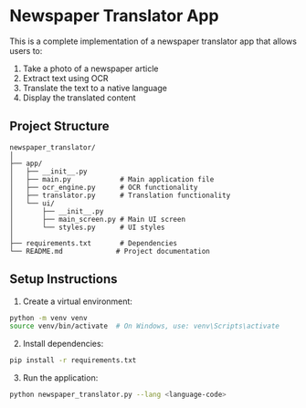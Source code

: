 # Newspaper Translator App

This is a complete implementation of a newspaper translator app that allows users to:
1. Take a photo of a newspaper article
2. Extract text using OCR
3. Translate the text to a native language
4. Display the translated content

## Project Structure

```
newspaper_translator/
│
├── app/
│   ├── __init__.py
│   ├── main.py            # Main application file
│   ├── ocr_engine.py      # OCR functionality
│   ├── translator.py      # Translation functionality
│   └── ui/
│       ├── __init__.py
│       ├── main_screen.py # Main UI screen
│       └── styles.py      # UI styles
│
├── requirements.txt       # Dependencies
└── README.md             # Project documentation
```

## Setup Instructions

1. Create a virtual environment:
```bash
python -m venv venv
source venv/bin/activate  # On Windows, use: venv\Scripts\activate
```

2. Install dependencies:
```bash
pip install -r requirements.txt
```

3. Run the application:
```bash
python newspaper_translator.py --lang <language-code>
```
